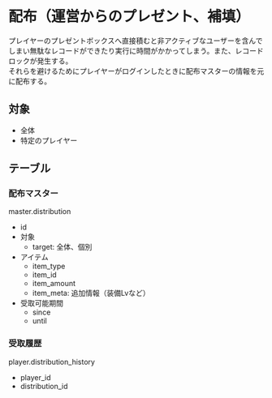 # 配布（運営からのプレゼント、補填）
プレイヤーのプレゼントボックスへ直接積むと非アクティブなユーザーを含んでしまい無駄なレコードができたり実行に時間がかかってしまう。また、レコードロックが発生する。  
それらを避けるためにプレイヤーがログインしたときに配布マスターの情報を元に配布する。

## 対象
- 全体
- 特定のプレイヤー

## テーブル

### 配布マスター
master.distribution
- id
- 対象
  - target: 全体、個別
- アイテム
  - item_type
  - item_id
  - item_amount
  - item_meta: 追加情報（装備Lvなど）
- 受取可能期間
  - since
  - until

### 受取履歴
player.distribution_history
- player_id
- distribution_id

